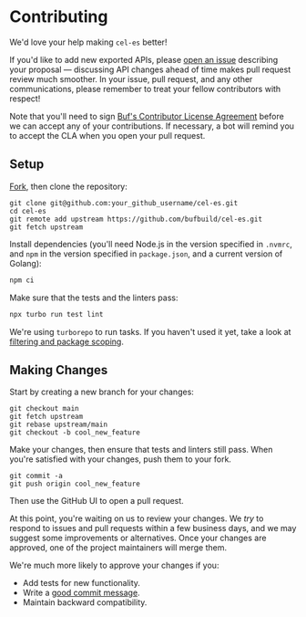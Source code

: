 # Contributing

We'd love your help making `cel-es` better!

If you'd like to add new exported APIs, please [open an issue][open-issue]
describing your proposal &mdash; discussing API changes ahead of time makes
pull request review much smoother. In your issue, pull request, and any other
communications, please remember to treat your fellow contributors with
respect!

Note that you'll need to sign [Buf's Contributor License Agreement][cla]
before we can accept any of your contributions. If necessary, a bot will remind
you to accept the CLA when you open your pull request.

## Setup

[Fork][fork], then clone the repository:

```
git clone git@github.com:your_github_username/cel-es.git
cd cel-es
git remote add upstream https://github.com/bufbuild/cel-es.git
git fetch upstream
```

Install dependencies (you'll need Node.js in the version specified in `.nvmrc`,
and `npm` in the version specified in `package.json`, and a current version of Golang):

```bash
npm ci
```

Make sure that the tests and the linters pass:

```bash
npx turbo run test lint
```

We're using `turborepo` to run tasks. If you haven't used it yet, take a look at
[filtering and package scoping](https://turbo.build/repo/docs/crafting-your-repository/running-tasks).

## Making Changes

Start by creating a new branch for your changes:

```
git checkout main
git fetch upstream
git rebase upstream/main
git checkout -b cool_new_feature
```

Make your changes, then ensure that tests and linters still pass.
When you're satisfied with your changes, push them to your fork.

```
git commit -a
git push origin cool_new_feature
```

Then use the GitHub UI to open a pull request.

At this point, you're waiting on us to review your changes. We _try_ to respond
to issues and pull requests within a few business days, and we may suggest some
improvements or alternatives. Once your changes are approved, one of the
project maintainers will merge them.

We're much more likely to approve your changes if you:

- Add tests for new functionality.
- Write a [good commit message][commit-message].
- Maintain backward compatibility.

[fork]: https://github.com/bufbuild/cel-es/fork
[open-issue]: https://github.com/bufbuild/cel-es/issues/new
[cla]: https://cla-assistant.io/bufbuild/cel-es
[commit-message]: http://tbaggery.com/2008/04/19/a-note-about-git-commit-messages.html
